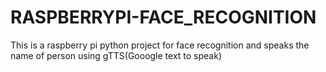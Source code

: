 # RASPBERRYPI-FACE_RECOGNITION
This is a raspberry pi python project for face recognition and speaks the name of person using gTTS(Gooogle text to speak)
